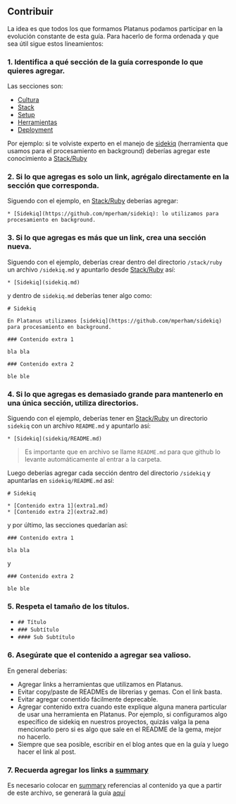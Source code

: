 ## Contribuir

La idea es que todos los que formamos Platanus podamos participar en la evolución constante de esta guía. Para hacerlo de forma ordenada y que sea útil sigue estos lineamientos:

### 1. Identifica a qué sección de la guía corresponde lo que quieres agregar.

Las secciones son:

* [Cultura](cultura/README.md)
* [Stack](stack/README.md)
* [Setup](setup/README.md)
* [Herramientas](tools/README.md)
* [Deployment](deployment/README.md)

Por ejemplo: si te volviste experto en el manejo de [sidekiq](https://github.com/mperham/sidekiq) (herramienta que usamos para el procesamiento en background) deberías agregar este conocimiento a [Stack/Ruby](stack/ruby/README.md)

### 2. Si lo que agregas es solo un link, agrégalo directamente en la sección que corresponda.

Siguendo con el ejemplo, en [Stack/Ruby](stack/ruby/README.md) deberías agregar:

`* [Sidekiq](https://github.com/mperham/sidekiq): lo utilizamos para procesamiento en background.`

### 3. Si lo que agregas es más que un link, crea una sección nueva.

Siguendo con el ejemplo, deberías crear dentro del directorio `/stack/ruby` un archivo `/sidekiq.md` y apuntarlo desde [Stack/Ruby](stack/ruby/README.md) así:

`* [Sidekiq](sidekiq.md)`

y dentro de `sidekiq.md` deberías tener algo como:

```
# Sidekiq

En Platanus utilizamos [sidekiq](https://github.com/mperham/sidekiq) para procesamiento en background.

### Contenido extra 1

bla bla

### Contenido extra 2

ble ble
```

### 4. Si lo que agregas es demasiado grande para mantenerlo en una única sección, utiliza directorios.

Siguendo con el ejemplo, deberías tener en [Stack/Ruby](stack/ruby/README.md) un directorio `sidekiq` con un archivo `README.md` y apuntarlo  así:

`* [Sidekiq](sidekiq/README.md)`

> Es importante que en archivo se llame `README.md` para que github lo levante automáticamente al entrar a la carpeta.

Luego deberías agregar cada sección dentro del directorio `/sidekiq` y apuntarlas en `sidekiq/README.md` así:

```
# Sidekiq

* [Contenido extra 1](extra1.md)
* [Contenido extra 2](extra2.md)
```

y por último, las secciones quedarían así:

```
### Contenido extra 1

bla bla
```

y

```
### Contenido extra 2

ble ble
```

### 5. Respeta el tamaño de los títulos.

* `## Título`
* `### Subtítulo`
* `#### Sub Subtítulo`

### 6. Asegúrate que el contenido a agregar sea valioso.

En general deberías:

 * Agregar links a herramientas que utilizamos en Platanus.
 * Evitar copy/paste de READMEs de librerias y gemas. Con el link basta.
 * Evitar agregar conentido fácilmente deprecable.
 * Agregar contenido extra cuando este explique alguna manera particular de usar una herramienta en Platanus. Por ejemplo, si configuramos algo específico de sidekiq en nuestros proyectos, quizás valga la pena mencionarlo pero si es algo que sale en el README de la gema, mejor no hacerlo.
 * Siempre que sea posible, escribir en el blog antes que en la guía y luego hacer el link al post.

### 7. Recuerda agregar los links a [summary](SUMMARY.md)

Es necesario colocar en [summary](SUMMARY.md) referencias al contenido ya que a partir de este archivo, se generará la guía [aquí](https://la-guia.platan.us/)
